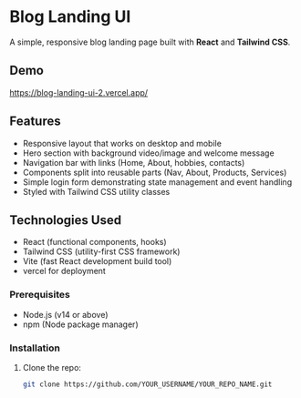 # Blog Landing UI

A simple, responsive blog landing page built with **React** and **Tailwind CSS**.


## Demo

https://blog-landing-ui-2.vercel.app/

## Features

- Responsive layout that works on desktop and mobile  
- Hero section with background video/image and welcome message  
- Navigation bar with links (Home, About, hobbies, contacts)  
- Components split into reusable parts (Nav, About, Products, Services)  
- Simple login form demonstrating state management and event handling  
- Styled with Tailwind CSS utility classes  


## Technologies Used

- React (functional components, hooks)  
- Tailwind CSS (utility-first CSS framework)  
- Vite (fast React development build tool)  
- vercel for deployment



### Prerequisites

- Node.js (v14 or above)  
- npm (Node package manager)

### Installation

1. Clone the repo:  
   ```bash
   git clone https://github.com/YOUR_USERNAME/YOUR_REPO_NAME.git
